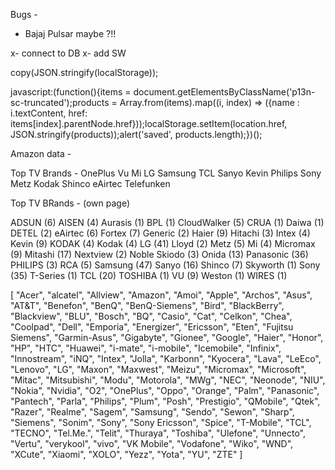 Bugs -
- Bajaj Pulsar maybe ?!!

x- connect to DB
x- add SW

copy(JSON.stringify(localStorage));

javascript:(function(){items = document.getElementsByClassName('p13n-sc-truncated');products = Array.from(items).map((i, index) => ({name : i.textContent, href: items[index].parentNode.href}));localStorage.setItem(location.href, JSON.stringify(products));alert('saved', products.length);})();

Amazon data -

Top TV Brands -
OnePlus
Vu
Mi
LG
Samsung
TCL
Sanyo
Kevin
Philips
Sony
Metz
Kodak
Shinco
eAirtec
Telefunken

Top TV BRands - (own page)

ADSUN (6)
AISEN (4)
Aurasis (1)
BPL (1)
CloudWalker (5)
CRUA (1)
Daiwa (1)
DETEL (2)
eAirtec (6)
Fortex (7)
Generic (2)
Haier (9)
Hitachi (3)
Intex (4)
Kevin (9)
KODAK (4)
Kodak (4)
LG (41)
Lloyd (2)
Metz (5)
Mi (4)
Micromax (9)
Mitashi (17)
Nextview (2)
Noble Skiodo (3)
Onida (13)
Panasonic (36)
PHILIPS (3)
RCA (5)
Samsung (47)
Sanyo (16)
Shinco (7)
Skyworth (1)
Sony (35)
T-Series (1)
TCL (20)
TOSHIBA (1)
VU (9)
Weston (1)
WIRES (1)


[
  "Acer",
  "alcatel",
  "Allview",
  "Amazon",
  "Amoi",
  "Apple",
  "Archos",
  "Asus",
  "AT&T",
  "Benefon",
  "BenQ",
  "BenQ-Siemens",
  "Bird",
  "BlackBerry",
  "Blackview",
  "BLU",
  "Bosch",
  "BQ",
  "Casio",
  "Cat",
  "Celkon",
  "Chea",
  "Coolpad",
  "Dell",
  "Emporia",
  "Energizer",
  "Ericsson",
  "Eten",
  "Fujitsu Siemens",
  "Garmin-Asus",
  "Gigabyte",
  "Gionee",
  "Google",
  "Haier",
  "Honor",
  "HP",
  "HTC",
  "Huawei",
  "i-mate",
  "i-mobile",
  "Icemobile",
  "Infinix",
  "Innostream",
  "iNQ",
  "Intex",
  "Jolla",
  "Karbonn",
  "Kyocera",
  "Lava",
  "LeEco",
  "Lenovo",
  "LG",
  "Maxon",
  "Maxwest",
  "Meizu",
  "Micromax",
  "Microsoft",
  "Mitac",
  "Mitsubishi",
  "Modu",
  "Motorola",
  "MWg",
  "NEC",
  "Neonode",
  "NIU",
  "Nokia",
  "Nvidia",
  "O2",
  "OnePlus",
  "Oppo",
  "Orange",
  "Palm",
  "Panasonic",
  "Pantech",
  "Parla",
  "Philips",
  "Plum",
  "Posh",
  "Prestigio",
  "QMobile",
  "Qtek",
  "Razer",
  "Realme",
  "Sagem",
  "Samsung",
  "Sendo",
  "Sewon",
  "Sharp",
  "Siemens",
  "Sonim",
  "Sony",
  "Sony Ericsson",
  "Spice",
  "T-Mobile",
  "TCL",
  "TECNO",
  "Tel.Me.",
  "Telit",
  "Thuraya",
  "Toshiba",
  "Ulefone",
  "Unnecto",
  "Vertu",
  "verykool",
  "vivo",
  "VK Mobile",
  "Vodafone",
  "Wiko",
  "WND",
  "XCute",
  "Xiaomi",
  "XOLO",
  "Yezz",
  "Yota",
  "YU",
  "ZTE"
]
